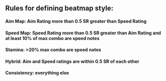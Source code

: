 ## Rules for defining beatmap style:

#### Aim Map: Aim Rating more than 0.5 SR greater than Speed Rating
#### Speed Map: Speed Rating more than 0.5 SR greater than Aim Rating and at least 10% of max combo are speed notes
#### Stamina: >20% max combo are speed notes
#### Hybrid: Aim and Speed ratings are within 0.5 SR of each other
#### Consistency: everything else